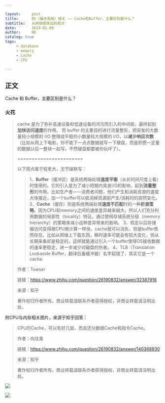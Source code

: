 ```yaml
---

layout:     post
title:      OS（操作系统）相关 —— Cache和Buffer，主要区别是什么？
subtitle:   从网络提炼出的观点
date:       2019-01-09
author:     HD
catalog: true
tags:
     - database
     - memory
     - Cache
     - CPU

---
```


## 正文

Cache 和 Buffer，主要区别是什么？



### 火花

> cache 是为了弥补高速设备和低速设备的鸿沟而引入的中间层，最终起到**加快访问速度**的作用。
> 而 buffer 的主要目的进行流量整形，把突发的大数量较小规模的 I/O 整理成平稳的小数量较大规模的 I/O，以**减少响应次数**（比如从网上下电影，你不能下一点点数据就写一下硬盘，而是积攒一定量的数据以后一整块一起写，不然硬盘都要被你玩坏了）。
>
> =======================
>
> 以下观点属于程老大，无节操默写：
>
> > 1、**Buffer**（缓冲区）是系统两端处理**速度平衡**（从长时间尺度上看）时使用的。它的引入是为了减小短期内突发I/O的影响，起到**流量整形**的作用。比如生产者——消费者问题，他们产生和消耗资源的速度大体接近，加一个buffer可以抵消掉资源刚产生/消耗时的突然变化。
> > 2、**Cache**（缓存）则是系统两端处理**速度不匹配**时的一种**折衷策略**。因为CPU和memory之间的速度差异越来越大，所以人们充分利用数据的局部性（locality）特征，通过使用存储系统分级（memory hierarchy）的策略来减小这种差异带来的影响。
> > 3、假定以后存储器访问变得跟CPU做计算一样快，cache就可以消失，但是buffer依然存在。比如从网络上下载东西，瞬时速率可能会有较大变化，但从长期来看却是稳定的，这样就能通过引入一个buffer使得OS接收数据的速率更稳定，进一步减少对磁盘的伤害。
> > 4、TLB（Translation Lookaside Buffer，翻译后备缓冲器）名字起错了，其实它是一个cache.
>
>
>
> 作者：Towser
>
> 链接：https://www.zhihu.com/question/26190832/answer/32387918
>
> 来源：知乎
>
> 著作权归作者所有。商业转载请联系作者获得授权，非商业转载请注明出处。



附CPU与内存相关图片，来源于知乎回答：

> CPU的Cache，可以有好几层，而且还分数据Cache和指令Cache。
>
> 作者：向往美
>
> 链接：https://www.zhihu.com/question/26190832/answer/140368830
>
> 来源：知乎
>
> 著作权归作者所有。商业转载请联系作者获得授权，非商业转载请注明出处。

![](C:\Users\Frank\Documents\GitHub\TheFrancisHe.github.io\img\buffercache.png)

![](C:\Users\Frank\Documents\GitHub\TheFrancisHe.github.io\img\cachebuffer.jpg)
